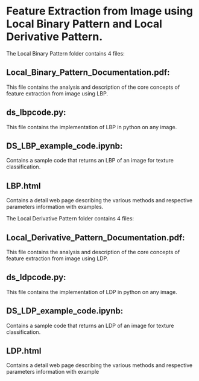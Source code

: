 # Feature Extraction from Image using Local Binary Pattern and Local Derivative Pattern.

The Local Binary Pattern folder contains 4 files:

## Local_Binary_Pattern_Documentation.pdf:
This file contains the analysis and description of the core concepts of feature extraction from image using LBP.

## ds_lbpcode.py:
This file contains the implementation of LBP in python on any image.

## DS_LBP_example_code.ipynb:
Contains a sample code that returns an LBP of an image for texture classification.

## LBP.html
Contains a detail web page describing the various methods and respective parameters information with examples.

The Local Derivative Pattern folder contains 4 files:

## Local_Derivative_Pattern_Documentation.pdf:
This file contains the analysis and description of the core concepts of feature extraction from image using LDP.

## ds_ldpcode.py:
This file contains the implementation of LDP in python on any image.

## DS_LDP_example_code.ipynb:
Contains a sample code that returns an LDP of an image for texture classification.

## LDP.html
Contains a detail web page describing the various methods and respective parameters information with example

